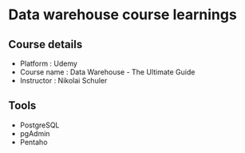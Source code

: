 # Data warehouse course learnings

## Course details

- Platform : Udemy
- Course name : Data Warehouse - The Ultimate Guide
- Instructor : Nikolai Schuler

## Tools

- PostgreSQL
- pgAdmin
- Pentaho
